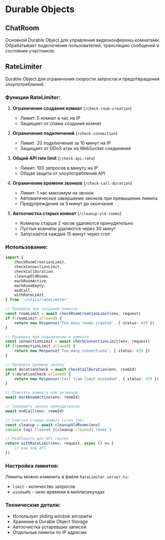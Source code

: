 # Durable Objects

## ChatRoom

Основной Durable Object для управления видеоконференц-комнатами. Обрабатывает подключения пользователей, трансляцию сообщений и состояния участников.

## RateLimiter

Durable Object для ограничения скорости запросов и предотвращения злоупотреблений.

### Функции RateLimiter:

1. **Ограничение создания комнат** (`/check-room-creation`)

   - Лимит: 5 комнат в час на IP
   - Защищает от спама создания комнат

2. **Ограничение подключений** (`/check-connection`)

   - Лимит: 20 подключений за 10 минут на IP
   - Защищает от DDoS атак на WebSocket соединения

3. **Общий API rate limit** (`/check-api-rate`)

   - Лимит: 100 запросов в минуту на IP
   - Общая защита от злоупотреблений API

4. **Ограничение времени звонков** (`/check-call-duration`)

   - Лимит: 1 час максимум на звонок
   - Автоматическое завершение звонков при превышении лимита
   - Предупреждения за 5 минут до окончания

5. **Автоочистка старых комнат** (`/cleanup-old-rooms`)
   - Комнаты старше 2 часов удаляются принудительно
   - Пустые комнаты удаляются через 30 минут
   - Запускается каждые 15 минут через cron

### Использование:

```typescript
import {
	checkRoomCreationLimit,
	checkConnectionLimit,
	checkCallDuration,
	cleanupOldRooms,
	markRoomActive,
	markRoomEmpty,
	endCall,
	withRateLimit,
} from '~/utils/rateLimiter'

// Проверка при создании комнаты
const roomLimit = await checkRoomCreationLimit(env, request)
if (!roomLimit.allowed) {
	return new Response('Too many rooms created', { status: 429 })
}

// Проверка при подключении к комнате
const connectionLimit = await checkConnectionLimit(env, request)
if (!connectionLimit.allowed) {
	return new Response('Too many connections', { status: 429 })
}

// Проверка времени звонка
const durationCheck = await checkCallDuration(env, roomId)
if (!durationCheck.allowed) {
	return new Response('Call time limit exceeded', { status: 429 })
}

// Отметить комнату как активную
await markRoomActive(env, roomId)

// Завершить звонок принудительно
await endCall(env, roomId)

// Очистка старых комнат (cron job)
const cleanup = await cleanupOldRooms(env)
console.log(`Cleaned ${cleanup.cleaned} rooms`)

// Middleware для API routes
return withRateLimit(env, request, async () => {
	// ваш код API
})
```

### Настройка лимитов:

Лимиты можно изменить в файле `RateLimiter.server.ts`:

- `limit` - количество запросов
- `windowMs` - окно времени в миллисекундах

### Технические детали:

- Использует sliding window алгоритм
- Хранение в Durable Object Storage
- Автоочистка устаревших записей
- Отдельные лимиты по IP адресам
